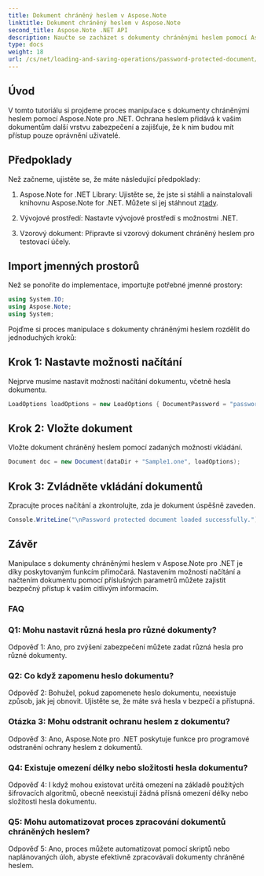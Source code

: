 ```yaml
---
title: Dokument chráněný heslem v Aspose.Note
linktitle: Dokument chráněný heslem v Aspose.Note
second_title: Aspose.Note .NET API
description: Naučte se zacházet s dokumenty chráněnými heslem pomocí Aspose.Note pro .NET. Zabezpečte své citlivé informace snadno.
type: docs
weight: 18
url: /cs/net/loading-and-saving-operations/password-protected-document/
---
```

## Úvod

V tomto tutoriálu si projdeme proces manipulace s dokumenty chráněnými heslem pomocí Aspose.Note pro .NET. Ochrana heslem přidává k vašim dokumentům další vrstvu zabezpečení a zajišťuje, že k nim budou mít přístup pouze oprávnění uživatelé.

## Předpoklady

Než začneme, ujistěte se, že máte následující předpoklady:

1. Aspose.Note for .NET Library: Ujistěte se, že jste si stáhli a nainstalovali knihovnu Aspose.Note for .NET. Můžete si jej stáhnout z[tady](https://releases.aspose.com/note/net/).

2. Vývojové prostředí: Nastavte vývojové prostředí s možnostmi .NET.

3. Vzorový dokument: Připravte si vzorový dokument chráněný heslem pro testovací účely.

## Import jmenných prostorů

Než se ponoříte do implementace, importujte potřebné jmenné prostory:

```csharp
using System.IO;
using Aspose.Note;
using System;
```

Pojďme si proces manipulace s dokumenty chráněnými heslem rozdělit do jednoduchých kroků:

## Krok 1: Nastavte možnosti načítání

Nejprve musíme nastavit možnosti načítání dokumentu, včetně hesla dokumentu.

```csharp
LoadOptions loadOptions = new LoadOptions { DocumentPassword = "password" };
```

## Krok 2: Vložte dokument

Vložte dokument chráněný heslem pomocí zadaných možností vkládání.

```csharp
Document doc = new Document(dataDir + "Sample1.one", loadOptions);
```

## Krok 3: Zvládněte vkládání dokumentů

Zpracujte proces načítání a zkontrolujte, zda je dokument úspěšně zaveden.

```csharp
Console.WriteLine("\nPassword protected document loaded successfully.");
```

## Závěr

Manipulace s dokumenty chráněnými heslem v Aspose.Note pro .NET je díky poskytovaným funkcím přímočará. Nastavením možností načítání a načtením dokumentu pomocí příslušných parametrů můžete zajistit bezpečný přístup k vašim citlivým informacím.

### FAQ

### Q1: Mohu nastavit různá hesla pro různé dokumenty?

Odpověď 1: Ano, pro zvýšení zabezpečení můžete zadat různá hesla pro různé dokumenty.

### Q2: Co když zapomenu heslo dokumentu?

Odpověď 2: Bohužel, pokud zapomenete heslo dokumentu, neexistuje způsob, jak jej obnovit. Ujistěte se, že máte svá hesla v bezpečí a přístupná.

### Otázka 3: Mohu odstranit ochranu heslem z dokumentu?

Odpověď 3: Ano, Aspose.Note pro .NET poskytuje funkce pro programové odstranění ochrany heslem z dokumentů.

### Q4: Existuje omezení délky nebo složitosti hesla dokumentu?

Odpověď 4: I když mohou existovat určitá omezení na základě použitých šifrovacích algoritmů, obecně neexistují žádná přísná omezení délky nebo složitosti hesla dokumentu.

### Q5: Mohu automatizovat proces zpracování dokumentů chráněných heslem?

Odpověď 5: Ano, proces můžete automatizovat pomocí skriptů nebo naplánovaných úloh, abyste efektivně zpracovávali dokumenty chráněné heslem.